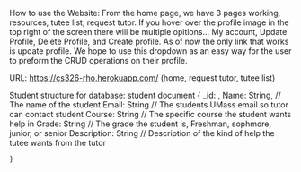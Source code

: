 How to use the Website:
    From the home page, we have 3 pages working, resources, tutee list, request tutor. If you hover over
    the profile image in the top right of the screen there will be multiple opitions... My account, Update Profile,
    Delete Profile, and Create profile. As of now the only link that works is update profile. We hope to use this dropdown
    as an easy way for the user to preform the CRUD operations on their profile. 

URL: https://cs326-rho.herokuapp.com/ (home, request tutor, tutee list)

Student structure for database:
    student document
    {
	    _id: <ObjectId1>,
	    Name: String,  // The name of the student
        Email: String // The students UMass email so tutor can contact student
        Course: String // The specific course the student wants help in
        Grade: String // The grade the student is, Freshman, sophmore, junior, or senior
        Description: String // Description of the kind of help the tutee wants from the tutor

    }
